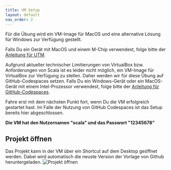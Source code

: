 ```yaml
---
title: VM Setup
layout: default
nav_order: 2
---
```


Für die Übung wird ein VM-Image für MacOS und eine alternative Lösung für Windows zur Verfügung gestellt.

Falls Du ein Gerät mit MacOS und einem M-Chip verwendest, folge bitte der [Anleitung für UTM]({{site.baseurl}}/docs/setup/utm.html).

Aufgrund aktueller technischer Limitierungen von VirtualBox bzw. Anforderungen von Scala ist es leider nicht möglich, ein VM-Image für VirtualBox zur Verfügung zu stellen. Daher werden wir für diese Übung auf GitHub-Codespaces setzen.
Falls Du ein Windows-Gerät oder ein MacOS-Gerät mit einem Intel-Prozessor verwendest, folge bitte der [Anleitung für GitHub-Codespaces]({{site.baseurl}}/docs/setup/codespaces.html).

Fahre erst mit dem nächsten Punkt fort, wenn Du die VM erfolgreich gestartet hast. Im Falle der Nutzung von GitHub Codespaces ist das Setup bereits hier abgeschlossen.

**Die VM hat den Nutzernamen "scala" und das Passwort "12345678"**

## Projekt öffnen
Das Projekt kann in der VM über ein Shortcut auf dem Desktop geöffnet werden. Dabei wird automatisch die neuste Version der Vorlage von Github heruntergeladen.
![Projekt öffnen]({{site.baseurl}}/assets/vm-open-project.png)